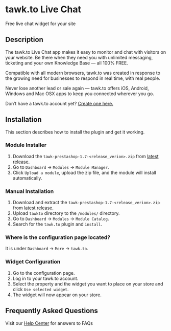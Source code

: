 # tawk.to Live Chat

Free live chat widget for your site

## Description

The tawk.to Live Chat app makes it easy to monitor and chat with visitors on
your website. Be there when they need you with unlimited messaging, ticketing
and your own Knowledge Base — all 100% FREE.

Compatible with all modern browsers, tawk.to was created in response to the
growing need for businesses to respond in real time, with real people.

Never lose another lead or sale again — tawk.to offers iOS, Android, Windows and
Mac OSX apps to keep you connected wherever you go.

Don’t have a tawk.to account yet?
[Create one here.](https://www.tawk.to/?utm_source=prestashop&utm_medium=link&utm_campaign=signup)

## Installation
This section describes how to install the plugin and get it working.

### Module Installer
1. Download the `tawk-prestashop-1.7-<release_verion>.zip` from
[latest release.](https://github.com/tawk/tawk-prestashop/releases)
2. Go to `Dashboard` -> `Modules` -> `Module Manager`.
3. Click `Upload a module`, upload the zip file, and the module will install
automatically.

### Manual Installation
1. Download and extract the `tawk-prestashop-1.7-<release_verion>.zip` from
[latest release.](https://github.com/tawk/tawk-prestashop/releases)
2. Upload `tawkto` directory to the `/modules/` directory.
3. Go to `Dashboard` -> `Modules` -> `Module Catalog`.
4. Search for the `tawk.to` plugin and `install`.

### Where is the configuration page located?
It is under `Dashboard` -> `More` -> `tawk.to`.

### Widget Configuration
1. Go to the configuration page.
2. Log in to your tawk.to account.
3. Select the property and the widget you want to place on your store and click
`Use selected widget`.
4. The widget will now appear on your store.

## Frequently Asked Questions
Visit our [Help Center](https://help.tawk.to/) for answers to FAQs
